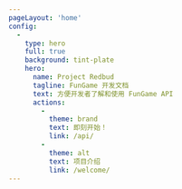 ```yaml
---
pageLayout: 'home'
config:
  -
    type: hero
    full: true
    background: tint-plate
    hero:
      name: Project Redbud
      tagline: FunGame 开发文档
      text: 方便开发者了解和使用 FunGame API
      actions:
        -
          theme: brand
          text: 即刻开始！
          link: /api/
        -
          theme: alt
          text: 项目介绍
          link: /welcome/
---
```

